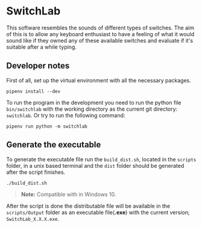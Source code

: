 # SwitchLab

This software resembles the sounds of different types of switches. The aim of this is to allow any keyboard enthusiast to have a feeling of what it would sound like if they owned any of these available switches and evaluate if it's suitable after a while typing.

## Developer notes
First of all, set up the virtual environment with all the necessary packages.
```
pipenv install --dev
```

To run the program in the development you need to run the python file `bin/switchlab` with the working directory as the current git directory: `switchlab`. Or try to run the following command:
```
pipenv run python -m switchlab
```

## Generate the executable

To generate the executable file run the `build_dist.sh`, located in the `scripts` folder,  in a unix based terminal and the `dist` folder should be generated after the script finishes.
```
./build_dist.sh
```

>  **Note:** Compatible with in Windows 10.

After the script is done the distributable file will be available in the `scripts/Output` folder as an executable file(**.exe**) with the current version; `SwitchLab_X.X.X.exe`.
